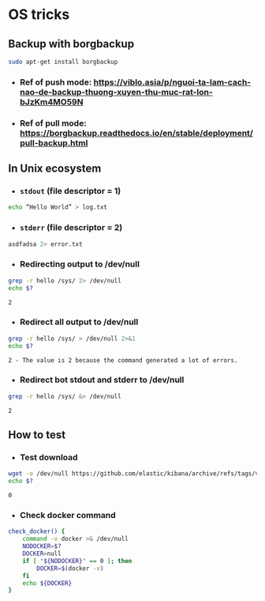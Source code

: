 # OS tricks

## Backup with borgbackup
```bash
sudo apt-get install borgbackup
```
- ### Ref of push mode: https://viblo.asia/p/nguoi-ta-lam-cach-nao-de-backup-thuong-xuyen-thu-muc-rat-lon-bJzKm4MO59N
- ### Ref of pull mode: https://borgbackup.readthedocs.io/en/stable/deployment/pull-backup.html

## In Unix ecosystem
- ### `stdout` (file descriptor = 1)
```bash
echo “Hello World” > log.txt
```
- ### `stderr` (file descriptor = 2)
```bash
asdfadsa 2> error.txt
```

- ### Redirecting output to /dev/null
```bash
grep -r hello /sys/ 2> /dev/null
echo $?
```
```text
2
```

- ### Redirect all output to /dev/null
```bash
grep -r hello /sys/ > /dev/null 2>&1
echo $?
```
```text
2 - The value is 2 because the command generated a lot of errors.
```

- ### Redirect bot stdout and stderr to /dev/null
```bash
grep -r hello /sys/ &> /dev/null
```
```text
2
```

## How to test
- ### Test download
```bash
wget -o /dev/null https://github.com/elastic/kibana/archive/refs/tags/v6.8.18.tar.gz
echo $?
```
```text
0
```
- ### Check docker command
```bash
check_docker() {
    command -v docker >& /dev/null
    NODOCKER=$?
    DOCKER=null
    if [ "${NODOCKER}" == 0 ]; then
        DOCKER=$(docker -v)
    fi
    echo ${DOCKER}
}
```
